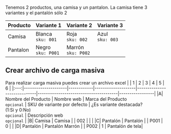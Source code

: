 Tenemos 2 productos, una camisa y un pantalon. 
La camisa tiene 3 variantes y el pantalón sólo 2

|Producto |Variante 1 |Variante 2| Variante 3|
|---------|-----------|----------|-----------|
| Camisa | Blanca<br>`sku: 001` | Roja<br>`sku: 002` | Azul<br>`sku: 003` |
| Pantalon | Negro<br>`sku: P001` | Marrón<br>`sku: P002` |            | 

## Crear archivo de carga masiva
Para realizar carga masiva puedes crear un archivo excel
| | 1 | 2 | 3 | 4 | 5 | 6 |
|:---:|---------------------|------------|--------------------|-----------------------------|---------------------------------------|-----------------|
|A| Nombre del Producto | Nombre web | Marca del Producto<br>`opcional` | SKU de variante por defecto | ¿Es variante destacada?<br>(1:Si y 0:No)<br>`opcional` | Descripción web<br>`opcional` | 
|B| Camisa | Camisa | | 002 | | |
|C| Pantalón | Pantalón | | P001 | 0 | |
|D| Pantalón | Pantalón Marrón | | P002 | 1 | Pantalón de tela|
